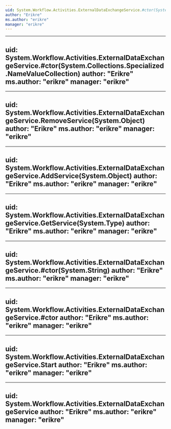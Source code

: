 ```yaml
---
uid: System.Workflow.Activities.ExternalDataExchangeService.#ctor(System.Workflow.Activities.ExternalDataExchangeServiceSection)
author: "Erikre"
ms.author: "erikre"
manager: "erikre"
---
```


---
uid: System.Workflow.Activities.ExternalDataExchangeService.#ctor(System.Collections.Specialized.NameValueCollection)
author: "Erikre"
ms.author: "erikre"
manager: "erikre"
---

---
uid: System.Workflow.Activities.ExternalDataExchangeService.RemoveService(System.Object)
author: "Erikre"
ms.author: "erikre"
manager: "erikre"
---

---
uid: System.Workflow.Activities.ExternalDataExchangeService.AddService(System.Object)
author: "Erikre"
ms.author: "erikre"
manager: "erikre"
---

---
uid: System.Workflow.Activities.ExternalDataExchangeService.GetService(System.Type)
author: "Erikre"
ms.author: "erikre"
manager: "erikre"
---

---
uid: System.Workflow.Activities.ExternalDataExchangeService.#ctor(System.String)
author: "Erikre"
ms.author: "erikre"
manager: "erikre"
---

---
uid: System.Workflow.Activities.ExternalDataExchangeService.#ctor
author: "Erikre"
ms.author: "erikre"
manager: "erikre"
---

---
uid: System.Workflow.Activities.ExternalDataExchangeService.Start
author: "Erikre"
ms.author: "erikre"
manager: "erikre"
---

---
uid: System.Workflow.Activities.ExternalDataExchangeService
author: "Erikre"
ms.author: "erikre"
manager: "erikre"
---
